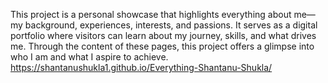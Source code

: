 This project is a personal showcase that highlights everything about me—my background, experiences, interests, and passions. It serves as a digital portfolio where visitors can learn about my journey, skills, and what drives me. Through the content of these pages, this project offers a glimpse into who I am and what I aspire to achieve.
https://shantanushukla1.github.io/Everything-Shantanu-Shukla/
